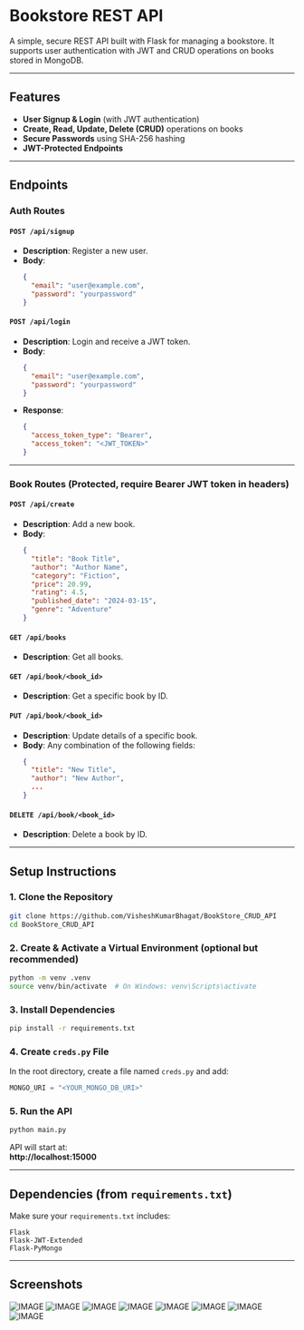 # Bookstore REST API

A simple, secure REST API built with Flask for managing a bookstore. It supports user authentication with JWT and CRUD operations on books stored in MongoDB.

---

## Features

- **User Signup & Login** (with JWT authentication)
- **Create, Read, Update, Delete (CRUD)** operations on books
- **Secure Passwords** using SHA-256 hashing
- **JWT-Protected Endpoints**

---

## Endpoints

### Auth Routes

#### `POST /api/signup`
- **Description**: Register a new user.
- **Body**:
  ```json
  {
    "email": "user@example.com",
    "password": "yourpassword"
  }
  ```

#### `POST /api/login`
- **Description**: Login and receive a JWT token.
- **Body**:
  ```json
  {
    "email": "user@example.com",
    "password": "yourpassword"
  }
  ```
- **Response**:
  ```json
  {
    "access_token_type": "Bearer",
    "access_token": "<JWT_TOKEN>"
  }
  ```

---

### Book Routes (Protected, require Bearer JWT token in headers)

#### `POST /api/create`
- **Description**: Add a new book.
- **Body**:
  ```json
  {
    "title": "Book Title",
    "author": "Author Name",
    "category": "Fiction",
    "price": 20.99,
    "rating": 4.5,
    "published_date": "2024-03-15",
    "genre": "Adventure"
  }
  ```

#### `GET /api/books`
- **Description**: Get all books.

#### `GET /api/book/<book_id>`
- **Description**: Get a specific book by ID.

#### `PUT /api/book/<book_id>`
- **Description**: Update details of a specific book.
- **Body**: Any combination of the following fields:
  ```json
  {
    "title": "New Title",
    "author": "New Author",
    ...
  }
  ```

#### `DELETE /api/book/<book_id>`
- **Description**: Delete a book by ID.

---

## Setup Instructions

### 1. Clone the Repository
```bash
git clone https://github.com/VisheshKumarBhagat/BookStore_CRUD_API
cd BookStore_CRUD_API
```

### 2. Create & Activate a Virtual Environment (optional but recommended)
```bash
python -m venv .venv
source venv/bin/activate  # On Windows: venv\Scripts\activate
```

### 3. Install Dependencies
```bash
pip install -r requirements.txt
```

### 4. Create `creds.py` File
In the root directory, create a file named `creds.py` and add:

```python
MONGO_URI = "<YOUR_MONGO_DB_URI>"
```

### 5. Run the API
```bash
python main.py
```

API will start at:  
**http://localhost:15000**

---

## Dependencies (from `requirements.txt`)
Make sure your `requirements.txt` includes:
```
Flask
Flask-JWT-Extended
Flask-PyMongo
```
---
## Screenshots
![IMAGE](images/Screenshot(156).png)
![IMAGE](images/Screenshot(157).png)
![IMAGE](images/Screenshot(158).png)
![IMAGE](images/Screenshot(159).png)
![IMAGE](images/Screenshot(160).png)
![IMAGE](images/Screenshot(161).png)
![IMAGE](images/Screenshot(162).png)
![IMAGE](images/Screenshot(163).png)
